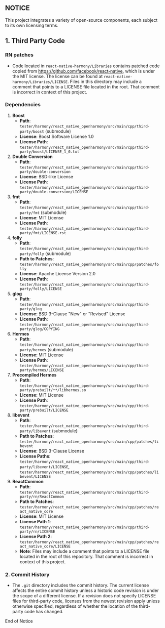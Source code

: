 NOTICE
------
This project integrates a variety of open-source components, each subject to its own licensing terms.

## 1. Third Party Code
### RN patches
- Code located in `react-native-harmony/Libraries` contains patched code copied from https://github.com/facebook/react-native, which is under the MIT license. The license can be found at `react-native-harmony/Libraries/LICENSE`.
Files in this directory may include a comment that points to a LICENSE file located in the root. That comment is incorrect in context of this project.

### Dependencies
1. **Boost**
   - **Path**: `tester/harmony/react_native_openharmony/src/main/cpp/third-party/boost` (submodule)
   - **License**: Boost Software License 1.0
   - **License Path**: `tester/harmony/react_native_openharmony/src/main/cpp/third-party/boost/LICENSE_1_0.txt`
2. **Double Conversion**
   - **Path**: `tester/harmony/react_native_openharmony/src/main/cpp/third-party/double-conversion`
   - **License**: BSD-like License
   - **License Path**: `tester/harmony/react_native_openharmony/src/main/cpp/third-party/double-conversion/LICENSE`
3. **fmt**
   - **Path**: `tester/harmony/react_native_openharmony/src/main/cpp/third-party/fmt` (submodule)
   - **License**: MIT License
   - **License Path**: `tester/harmony/react_native_openharmony/src/main/cpp/third-party/fmt/LICENSE.rst`
4. **folly**
   - **Path**: `tester/harmony/react_native_openharmony/src/main/cpp/third-party/folly` (submodule)
   - **Path to Patches**: `tester/harmony/react_native_openharmony/src/main/cpp/patches/folly`
   - **License**: Apache License Version 2.0
   - **License Path**: `tester/harmony/react_native_openharmony/src/main/cpp/third-party/folly/LICENSE`
5. **glog**
   - **Path**: `tester/harmony/react_native_openharmony/src/main/cpp/third-party/glog`
   - **License**: BSD 3-Clause "New" or "Revised" License
   - **License Path**: `tester/harmony/react_native_openharmony/src/main/cpp/third-party/glog/COPYING`
6. **Hermes**
   - **Path**: `tester/harmony/react_native_openharmony/src/main/cpp/third-party/hermes` (submodule)
   - **License**: MIT License
   - **License Path**: `tester/harmony/react_native_openharmony/src/main/cpp/third-party/hermes/LICENSE`
7. **Precompiled Hermes**
   - **Path**: `tester/harmony/react_native_openharmony/src/main/cpp/third-party/prebuilt/**/libhermes.so`
   - **License**: MIT License
   - **License Path**: `tester/harmony/react_native_openharmony/src/main/cpp/third-party/prebuilt/LICENSE`
8. **libevent**
   - **Path**: `tester/harmony/react_native_openharmony/src/main/cpp/third-party/libevent` (submodule)
   - **Path to Patches**: `tester/harmony/react_native_openharmony/src/main/cpp/patches/libevent`
   - **License**: BSD 3-Clause License
   - **License Paths**: `tester/harmony/react_native_openharmony/src/main/cpp/third-party/libevent/LICENSE`, `tester/harmony/react_native_openharmony/src/main/cpp/patches/libevent/LICENSE`
9. **ReactCommon**
   - **Path**: `tester/harmony/react_native_openharmony/src/main/cpp/third-party/rn/ReactCommon`
   - **Path to Patches**: `tester/harmony/react_native_openharmony/src/main/cpp/patches/react_native_core`
   - **License**: MIT License
   - **License Path 1**: `tester/harmony/react_native_openharmony/src/main/cpp/third-party/rn/LICENSE`
   - **License Path 2**: `tester/harmony/react_native_openharmony/src/main/cpp/patches/react_native_core/LICENSE`
   - **Note**: Files may include a comment that points to a LICENSE file located in the root of this repository. That comment is incorrect in context of this project.

### 2. Commit History
- The `.git` directory includes the commit history. The current license affects the entire commit history unless a historic code revision is under the scope of a different license. If a revision does not specify LICENSE files for third-party code, licenses from the newest revision apply unless otherwise specified, regardless of whether the location of the third-party code has changed.

End of Notice